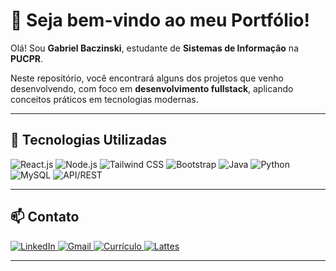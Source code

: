 # 📌 Seja bem-vindo ao meu Portfólio!

Olá! Sou **Gabriel Baczinski**, estudante de **Sistemas de Informação** na **PUCPR**.

Neste repositório, você encontrará alguns dos projetos que venho desenvolvendo, com foco em **desenvolvimento fullstack**, aplicando conceitos práticos em tecnologias modernas.

---

## 🚀 Tecnologias Utilizadas

![React.js](https://img.shields.io/badge/React.js-20232A?style=flat-square&logo=react&logoColor=61DAFB)
![Node.js](https://img.shields.io/badge/Node.js-339933?style=flat-square&logo=nodedotjs&logoColor=white)
![Tailwind CSS](https://img.shields.io/badge/Tailwind_CSS-38B2AC?style=flat-square&logo=tailwindcss&logoColor=white)
![Bootstrap](https://img.shields.io/badge/Bootstrap-7952B3?style=flat-square&logo=bootstrap&logoColor=white)
![Java](https://img.shields.io/badge/Java-007396?style=flat-square&logo=openjdk&logoColor=white)
![Python](https://img.shields.io/badge/Python-3776AB?style=flat-square&logo=python&logoColor=white)
![MySQL](https://img.shields.io/badge/MySQL-005C84?style=flat-square&logo=mysql&logoColor=white)
![API/REST](https://img.shields.io/badge/API/REST-000000?style=flat-square&logo=swagger&logoColor=white)

---

## 📫 Contato

<!-- LinkedIn -->
<a href="https://www.linkedin.com/in/gabrielbaczinski/" target="_blank">
  <img src="https://img.shields.io/badge/LinkedIn-0A66C2?style=flat-square&logo=linkedin&logoColor=white" alt="LinkedIn" />
</a>

<!-- Gmail -->
<a href="mailto:gabrielbaczinski@gmail.com" target="_blank">
  <img src="https://img.shields.io/badge/Gmail-D14836?style=flat-square&logo=gmail&logoColor=white" alt="Gmail" />
</a>

<!-- Currículo -->
<a href="https://github.com/gabrielbaczinski/GabrielBaczinski/blob/main/Curr%C3%ADculo.pdf" target="_blank">
  <img src="https://img.shields.io/badge/Currículo-555555?style=flat-square&logo=readthedocs&logoColor=white" alt="Currículo" />
</a>

<!-- Lattes -->
<a href="https://lattes.cnpq.br/5780671838925571" target="_blank">
  <img src="https://img.shields.io/badge/Lattes-004080?style=flat-square&logo=researchgate&logoColor=white" alt="Lattes" />
</a>

---
